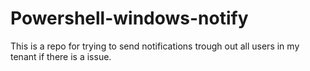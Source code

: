 # Powershell-windows-notify
This is a repo for trying to send notifications trough out all users in my tenant if there is a issue.
